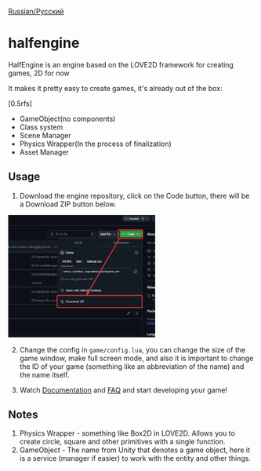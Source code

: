 [Russian/Русский](https://gitverse.ru/sekta/halfengine)

# halfengine

HalfEngine is an engine based on the LOVE2D framework for creating games, 2D for now

It makes it pretty easy to create games, it's already out of the box:

[0.5rfs]
- GameObject(no components)
- Class system
- Scene Manager
- Physics Wrapper(In the process of finalization)
- Asset Manager

## Usage

1. Download the engine repository, click on the Code button, there will be a Download ZIP button below.
<img src=".docs/pics/readme-tutor.png" width="300"/>

2. Change the config in `game/config.lua`, you can change the size of the game window, make full screen mode, and also it is important to change the ID of your game (something like an abbreviation of the name) and the name itself.

3. Watch [Documentation](.docs/README.md) and [FAQ](.docs/FAQ.md) and start developing your game!

## Notes
1. Physics Wrapper - something like Box2D in LOVE2D. Allows you to create circle, square and other primitives with a single function.
2. GameObject - The name from Unity that denotes a game object, here it is a service (manager if easier) to work with the entity and other things.